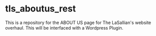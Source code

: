 # tls_aboutus_rest
This is a repository for the ABOUT US page for The LaSallian's website overhaul. This will be interfaced with a Wordpress Plugin.
